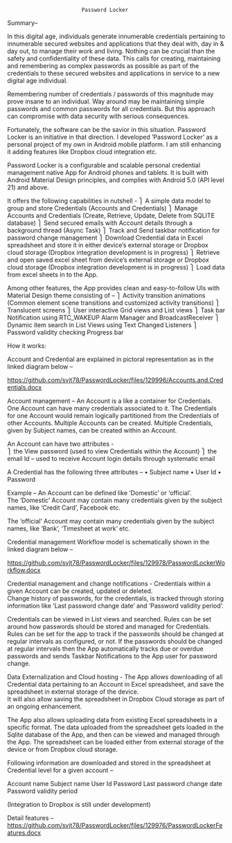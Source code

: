 							Password Locker

Summary– 

In this digital age, individuals generate innumerable credentials pertaining to innumerable secured websites and applications that they deal with, day in & day out, to manage their work and living.  Nothing can be crucial than the safety and confidentiality of these data.  This calls for creating, maintaining and remembering as complex passwords as possible as part of the credentials to these secured websites and applications in service to a new digital age individual.   

Remembering number of credentials / passwords of this magnitude may prove insane to an individual.  Way around may be maintaining simple passwords and common passwords for all credentials.  But this approach can compromise with data security with serious consequences.  

Fortunately, the software can be the savior in this situation.  Password Locker is an initiative in that direction. I developed ‘Password Locker’ as a personal project of my own in Android mobile platform.  I am still enhancing it adding features like Dropbox cloud integration etc.

Password Locker is a configurable and scalable personal credential management native App for Android phones and tablets. It is built with Android Material Design principles, and complies with Android 5.0 (API level 21) and above. 

It offers the following capabilities in nutshell -
⎫	A simple data model to group and store Credentials (Accounts and Credentials)
⎫	Manage Accounts and Credentials (Create, Retrieve, Update, Delete from SQLITE database)
⎫	Send secured emails with Account details through a background thread (Async Task)
⎫	Track and Send taskbar notification for password change management
⎫	Download Credential data in Excel spreadsheet and store it in either device’s external storage or Dropbox cloud storage (Dropbox integration development is in progress) 
⎫	Retrieve and open saved excel sheet from device’s external storage or Dropbox cloud storage (Dropbox integration development is in progress) 
⎫	Load data from excel sheets in to the App.

Among other features, the App provides clean and easy-to-follow UIs with Material Design theme consisting of –
⎫	Activity transition animations (Common element scene transitions and customized activity transitions)
⎫	Translucent screens
⎫	User interactive Grid views and List views
⎫	Task bar Notification using RTC_WAKEUP Alarm Manager and BroadcastReceiver
⎫	Dynamic item search in List Views using Text Changed Listeners
⎫	Password validity checking Progress bar



How it works:

Account and Credential are explained in pictoral representation as in the linked diagram below – 

https://github.com/svjt78/PasswordLocker/files/129996/Accounts.and.Credentials.docx

Account management – 
An Account is a like a container for Credentials.  One Account can have many credentials associated to it.  The Credentials for one Account would remain logically partitioned from the Credentials of other Accounts.  Multiple Accounts can be created. Multiple Credentials, given by Subject names, can be created within an Account.

An Account can have two attributes -  
⎫	the View password (used to view Credentials within the Account)
⎫	the email Id – used  to receive Account login details through systematic email 

A Credential has the following three attributes –
•	Subject name
•	User Id
•	Password

Example – 
An Account can be defined like ‘Domestic’ or ‘official’.  
The ‘Domestic’ Account may contain many credentials given by the subject names, like ‘Credit Card’, Facebook etc.

The ‘official’ Account may contain many credentials given by the subject names, like ‘Bank’, ‘Timesheet at work’ etc.



Credential management Workflow model is schematically shown in the linked diagram below – 


https://github.com/svjt78/PasswordLocker/files/129978/PasswordLockerWorkflow.docx

Credential management and change notifications -
Credentials within a given Account can be created, updated or deleted.  
Change history of passwords, for the credentials, is tracked through storing information like ‘Last password change date’ and ‘Password validity period’.  

Credentials can be viewed in List views and searched.  Rules can be set around how passwords should be stored and managed for Credentials. Rules can be set for the app to track if the passwords should be changed at regular intervals as configured, or not.  If the passwords should be changed at regular intervals then the App automatically tracks due or overdue passwords and sends Taskbar Notifications to the App user for password change.


Data Externalization and Cloud hosting -
The App allows downloading of all Credential data pertaining to an Account in Excel spreadsheet, and save the spreadsheet in external storage of the device.  
It will also allow saving the spreadsheet in Dropbox Cloud storage as part of an ongoing enhancement.

The App also allows uploading data from existing Excel spreadsheets in a specific format.  The data uploaded from the spreadsheet gets loaded in the Sqlite database of the App, and then can be viewed and managed through the App.  The spreadsheet can be loaded either from external storage of the device or from Dropbox cloud storage.

Following information are downloaded and stored in the spreadsheet at Credential level for a given account –

Account name
Subject name
User Id
Password
Last password change date 
Password validity period

(Integration to Dropbox is still under development)

Detail features –
https://github.com/svjt78/PasswordLocker/files/129976/PasswordLockerFeatures.docx



